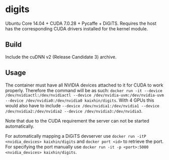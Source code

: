 digits
======
Ubuntu Core 14.04 + CUDA 7.0.28 + Pycaffe + DiGiTS. Requires the host has the corresponding CUDA drivers installed for the kernel module.

Build
-----
Include the cuDNN v2 (Release Candidate 3) archive.

Usage
-----
The container must have all NVIDIA devices attached to it for CUDA to work properly.
Therefore the command will be as such: `docker run -it --device /dev/nvidiactl:/dev/nvidiactl --device /dev/nvidia-uvm:/dev/nvidia-uvm --device /dev/nvidia0:/dev/nvidia0 kaixhin/digits`.
With 4 GPUs this would also have to include `--device /dev/nvidia1:/dev/nvidia1 --device /dev/nvidia2:/dev/nvidia2 --device /dev/nvidia3:/dev/nvidia3`.

Note that due to the CUDA requirement the server can not be started automatically.

For automatically mapping a DiGiTS devserver use `docker run -itP <nvidia_devices> kaixhin/digits` and `docker port <id>` to retrieve the port.
For specifying the port manually use `docker run -it -p <port>:5000 <nvidia_devices> kaixhin/digits`.
